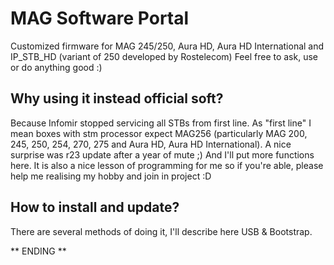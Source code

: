 # MAG Software Portal
Customized firmware for MAG 245/250, Aura HD, Aura HD International and IP_STB_HD (variant of 250 developed by Rostelecom) Feel free to ask, use or do anything good :)

## Why using it instead official soft?
Because Infomir stopped servicing all STBs from first line. As "first line" I mean boxes with stm processor expect MAG256 (particularly MAG 200, 245, 250, 254, 270, 275 and Aura HD, Aura HD International). A nice surprise was r23 update after a year of mute ;) And I'll put more functions here. It is also a nice lesson of programming for me so if you're able, please help me realising my hobby and join in project :D

## How to install and update?
There are several methods of doing it, I'll describe here USB & Bootstrap.

** ENDING **
